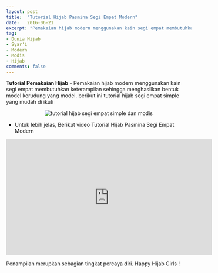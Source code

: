 ```yaml
---
layout: post
title:  "Tutorial Hijab Pasmina Segi Empat Modern"
date:   2016-06-21
excerpt: "Pemakaian hijab modern menggunakan kain segi empat membutuhkan."
tag:
- Dunia Hijab
- Syar'i
- Modern
- Modis
- Hijab
comments: false
---
```


<b>Tutorial Pemakaian Hijab</b> - Pemakaian hijab modern menggunakan kain segi empat membutuhkan keterampilan sehingga menghasilkan bentuk model kerudung yang model. berikut ini tutorial hijab segi empat simple yang mudah di ikuti

<center><img alt="tutorial hijab segi empat simple dan modis" border="0" src="http://busanamuslimodis.com/wp-content/uploads/2015/05/Tutorial-Hijab-Segi-Empat-Modern.png" title="" /></center>

* Untuk lebih jelas, Berikut video Tutorial Hijab Pasmina Segi Empat Modern
<iframe width="560" height="315" src="https://www.youtube.com/embed/EM59obsU6l0" frameborder="0" allowfullscreen></iframe>

Penampilan merupkan sebagian tingkat percaya diri. Happy Hijab Girls !

